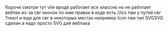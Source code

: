 Короче смотри тут vite вроде работает все классно
но не работает вебпак из-за свг иконок по ним правки
в коде есть //ico там у путей свг ?react
и еще для свг в некоторых местах например Icon там тип SVGSVG сделан а надо просто SVG для вебпака